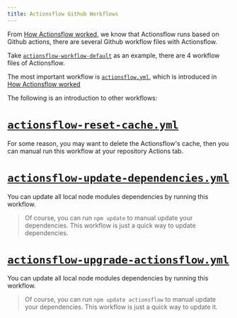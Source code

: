 ```yaml
---
title: Actionsflow Github Workflows
---
```


From [How Actionsflow worked](../concepts.md), we know that Actionsflow runs based on Github actions, there are several Github workflow files with Actionsflow.

Take [`actionsflow-workflow-default`](https://github.com/actionsflow/actionsflow-workflow-default) as an example, there are 4 workflow files of Actionsflow.

The most important workflow is [`actionsflow.yml`](https://github.com/actionsflow/actionsflow-workflow-default/blob/main/.github/workflows/actionsflow.yml), which is introduced in [How Actionsflow worked](../concepts.md)

The following is an introduction to other workflows:

# [`actionsflow-reset-cache.yml`](https://github.com/actionsflow/actionsflow-workflow-default/blob/main/.github/workflows/actionsflow-reset-cache.yml)

For some reason, you may want to delete the Actionsflow's cache, then you can manual run this workflow at your repository Actions tab.

# [`actionsflow-update-dependencies.yml`](https://github.com/actionsflow/actionsflow-workflow-default/blob/main/.github/workflows/actionsflow-update-dependencies.yml)

You can update all local node modules dependencies by running this workflow.

> Of course, you can run `npm update` to manual update your dependencies. This workflow is just a quick way to update dependencies.

# [`actionsflow-upgrade-actionsflow.yml`](https://github.com/actionsflow/actionsflow-workflow-default/blob/main/.github/workflows/actionsflow-upgrade-actionsflow.yml)

You can update all local node modules dependencies by running this workflow.

> Of course, you can run `npm update actionsflow` to manual update your dependencies. This workflow is just a quick way to update it.
